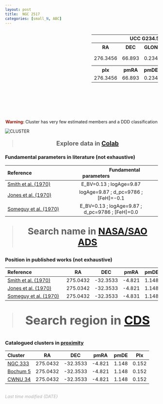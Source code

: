 ```yaml
---
layout: post
title:  NGC 2517
categories: [small_N, ABC]
---
```


<!-- include Aladin Lite CSS file in the head section of your page -->
<link rel="stylesheet" href="https://aladin.u-strasbg.fr/AladinLite/api/v2/latest/aladin.min.css" />
<!-- you can skip the following line if your page already integrates the jQuery library -->
<script type="text/javascript" src="https://code.jquery.com/jquery-1.12.1.min.js" charset="utf-8"></script>
<!-- Aladin Lite CS -->


<div style="display: flex; justify-content: space-between;">
   <div style="text-align: center;">
      <!-- Left block -->
      <!-- Aladin Lite viewer -->
      <div id="aladin-lite-div" align="left" style="width:285px;height:250px;"></div>
      <script type="text/javascript" src="https://aladin.u-strasbg.fr/AladinLite/api/v2/latest/aladin.min.js" charset="utf-8"></script>
      <script type="text/javascript">var aladin = A.aladin('#aladin-lite-div', {survey: "P/DSS2/color", fov:0.5, target: "ngc 2516"});</script>
   </div>
   <!-- Aladin Lite viewer -->
   <!-- Left block -->
   <!-- Right block -->
   <table style="text-align: center;">
      <!-- Row 0 (title) -->
      <tr>
         <td align="center" colspan="5"><b>&nbsp;&nbsp;&nbsp;&nbsp;&nbsp;&nbsp;&nbsp;&nbsp;&nbsp;&nbsp;&nbsp;&nbsp;&nbsp;&nbsp;&nbsp;&nbsp;&nbsp;&nbsp;&nbsp;&nbsp;&nbsp;&nbsp;&nbsp;&nbsp;UCC G234.5-17.3 (<a href="#" title="Cluster class">0.43</a>)</b></td>
      </tr>
      <!-- Row 1 -->
      <tr>
         <th>RA</th>
         <th>DEC</th>
         <th>GLON</th>
         <th>GLAT</th>
         <th>Class</th>
      </tr>
      <!-- Row 2 -->
      <tr>
         <td>276.3456</td>
         <td>66.893</td>
         <td>0.234</td>
         <td>100</td>
         <td>
            <span style="color: green; font-weight: bold;">A</span>
            <span style="color: #FFC300; font-weight: bold;">B</span>
            <span style="color: red; font-weight: bold;">C</span>
            <span style="color: purple; font-weight: bold;">D</span>
         </td>
      </tr>
      <!-- Row 3 -->
      <tr>
         <th>plx</th>
         <th>pmRA</th>
         <th>pmDE</th>
         <th>R_v</th>
         <th>N_20</th>
      </tr>
      <!-- Row 4 -->
      <tr>
         <td>276.3456</td>
         <td>66.893</td>
         <td>0.234</td>
         <td>--</td>
         <td>100</td>
      </tr>
   </table>
   <!-- Right block -->
</div>

<!-- Hidden for search purposes -->
<font color="#FFFFFF">CCC</font>

<div style="text-align: center;">
   <span style="color: #99180f; font-weight: bold;">Warning: </span><span>Cluster has very few estimated members and a DDD classification</span>
</div>

![CLUSTER](https://raw.githubusercontent.com/ucc23/plots/main/plots/cluster.png)

> <p style="text-align:center; font-weight: bold; font-size:20px">Explore data in <a href="https://colab.research.google.com/github/UCC23/datafiles/blob/master/notebooks/Gulliver_22.ipynb" target="_blank">Colab</a></p>




### Fundamental parameters in literature (not exhaustive)

| Reference<code>&nbsp;&nbsp;&nbsp;&nbsp;&nbsp;&nbsp;&nbsp;&nbsp;&nbsp;&nbsp;&nbsp;&nbsp;</code> | <code>&nbsp;&nbsp;&nbsp;&nbsp;&nbsp;&nbsp;&nbsp;&nbsp;&nbsp;&nbsp;&nbsp;</code>Fundamental parameters<code>&nbsp;&nbsp;&nbsp;&nbsp;&nbsp;&nbsp;&nbsp;&nbsp;&nbsp;&nbsp;&nbsp;&nbsp;</code>|
| :---         |     :---:      |
| [Smith et al. (1970)](http://ads.etc)   | E_BV=0.13 ; logAge=9.87    |
| [Jones et al. (1970)](http://ads.etc)   | logAge=9.87 ; d_pc=9786 ; [FeH]=-0.1  |
| [Someguy et al. (1970)](http://ads.etc)   | E_BV=0.13 ; logAge=9.87 ; d_pc=9786 ; [FeH]=0.0 |

> <p style="text-align:center; font-weight: bold; font-size:30px">Search name in <a href="https://ui.adsabs.harvard.edu/search/q=%20collection%3Aastronomy%20%3Dbody%3A%22Bochum%207%22&sort=date%20desc%2C%20bibcode%20desc&p_=0" target="_blank">NASA/SAO ADS</a></p>




### Position in published works (not exhaustive)

| Reference<code>&nbsp;&nbsp;&nbsp;&nbsp;&nbsp;&nbsp;&nbsp;&nbsp;&nbsp;&nbsp;&nbsp;&nbsp;</code>   | RA    | DEC   | pmRA  | pmDE  | Plx   |
| :---         | :---: | :---: | :---: | :---: | :---: |
| [Smith et al. (1970)](http://ads.etc)   | 275.0432 | -32.3533 | -4.821 | 1.148 | 0.152 |
| [Jones et al. (1970)](http://ads.etc)   | 275.0342 | -32.3533 | -4.821 | 1.148 | 0.152 |
| [Someguy et al. (1970)](http://ads.etc) | 275.0432 | -32.3533 | -4.831 | 1.148 | 0.152 |

> <p style="text-align:center; font-weight: bold; font-size:40px">Search region in <a href="http://cdsportal.u-strasbg.fr/?target=11.9662%2066.7755" target="_blank">CDS</a></p>



### Catalogued clusters in <a href="faq.html" title="See FAQ for definition of proximity">proximity</a>

| Cluster         | RA    | DEC   | pmRA  | pmDE  | Plx         |
| :---         | :---: | :---: | :---: | :---: | :---:       |
| [NGC 333](https://ucc.ar)  | 275.0432 | -32.3533 | -4.821 | 1.148 | 0.152 |
| [Bochum 5](https://ucc.ar) | 275.0432 | -32.3533 | -4.821 | 1.148 | 0.152 |
| [CWNU 34](https://ucc.ar)  | 275.0432 | -32.3533 | -4.821 | 1.148 | 0.152 |



<br>
<font color="b3b1b1"><i>Last time modified {DATE}</i></font>

